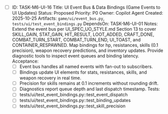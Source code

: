 - [ ] ID: TASK-M6-UI-16
  Title: UI Event Bus & Data Bindings (Game Events to UI Updates)
  Status: Proposed
  Priority: P0
  Owner: Copilot Agent
  Created: 2025-10-25
  Artifacts: `game/ui/event_bus.py`, `tests/ui/test_event_bindings.py`
  DependsOn: TASK-M6-UI-01
  Notes:
  Extend the event bus per UI_SPEC_UO_STYLE.md Section 13 to cover SKILL_GAIN, STAT_GAIN, HIT_RESULT, LOOT_ADDED, CRAFT_DONE, COMBAT_TURN_START, COMBAT_TURN_END, UI_TOAST, and CONTAINER_RESPAWNED.
  Map bindings for hp, resistances, skills (0.1 precision), weapon recovery predictions, and inventory updates.
  Provide diagnostic tools to inspect event queues and binding latency.
  Acceptance:
  - [ ] Event bus handles all named events with fan-out to subscribers.
  - [ ] Bindings update UI elements for stats, resistances, skills, and weapon recovery in real time.
  - [ ] Precision for skills remains at 0.1 increments without rounding drift.
  - [ ] Diagnostics report queue depth and last dispatch timestamp.
  Tests:
  - [ ] tests/ui/test_event_bindings.py::test_event_dispatch
  - [ ] tests/ui/test_event_bindings.py::test_binding_updates
  - [ ] tests/ui/test_event_bindings.py::test_skill_precision
